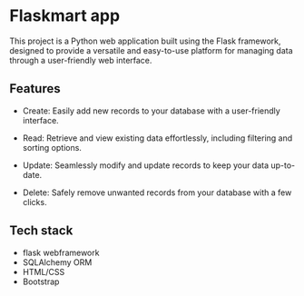 # Flaskmart app
This project is a Python web application built using the Flask framework, designed to provide a versatile and easy-to-use platform for managing data through a user-friendly web interface.

## Features
- Create: Easily add new records to your database with a user-friendly interface.
- Read: Retrieve and view existing data effortlessly, including filtering and sorting options.

- Update: Seamlessly modify and update records to keep your data up-to-date.

- Delete: Safely remove unwanted records from your database with a few clicks.

## Tech stack
- flask webframework
- SQLAlchemy ORM
- HTML/CSS
- Bootstrap
